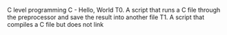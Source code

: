 C level programming
C - Hello, World
T0. A script that runs a C file through the preprocessor and save the result into another file
T1. A script that compiles a C file but does not link
